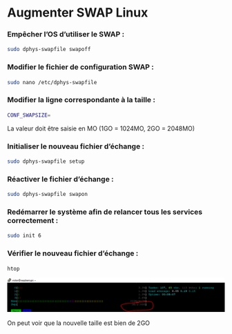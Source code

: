 # Augmenter SWAP Linux

### Empêcher l’OS d’utiliser le SWAP :

```bash
sudo dphys-swapfile swapoff
```

### Modifier le fichier de configuration SWAP :

```bash
sudo nano /etc/dphys-swapfile
```

### Modifier la ligne correspondante à la taille :

```bash
CONF_SWAPSIZE=
```

La valeur doit être saisie en MO (1GO = 1024MO, 2GO = 2048MO)

### Initialiser le nouveau fichier d’échange :

```bash
sudo dphys-swapfile setup
```

### Réactiver le fichier d’échange :

```bash
sudo dphys-swapfile swapon
```

### Redémarrer le système afin de relancer tous les services correctement :

```bash
sudo init 6
```

### Vérifier le nouveau fichier d’échange :

```bash
htop
```

![Untitled](Augmenter%20SWAP%20Linux%20d765e96e52314d13a9c949fb4feeab78/Untitled.png)

On peut voir que la nouvelle taille est bien de 2GO